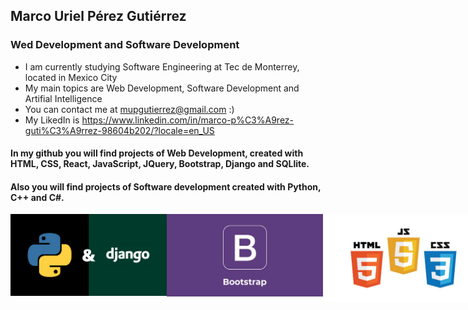 ## Marco Uriel Pérez Gutiérrez 
### Wed Development and Software Development
- I am currently studying Software Engineering at Tec de Monterrey, located in Mexico City
- My main topics are Web Development, Software Development and Artifial Intelligence
- You can contact me at mupgutierrez@gmail.com :)
- My LikedIn is https://www.linkedin.com/in/marco-p%C3%A9rez-guti%C3%A9rrez-98604b202/?locale=en_US 

#### In my github you will find projects of Web Development, created with HTML, CSS, React, JavaScript, JQuery, Bootstrap, Django and SQLlite.
#### Also you will find projects of Software development created with Python, C++ and C#.

<div style="display:flex">
  <img src="GitImagenes/DjangoPy.png" alt="Django" width=250px height="100%">
  <img src="GitImagenes/BootStrap.png" alt="Boostrap" width=250px height="100%">
  <img src="GitImagenes/HTML.jpg" alt="HTML" width=250px height="100%">
 </div>
  
